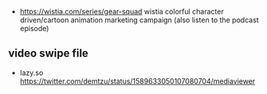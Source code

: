 

- https://wistia.com/series/gear-squad wistia colorful character driven/cartoon animation marketing campaign (also listen to the podcast episode)


## video swipe file

- lazy.so https://twitter.com/demtzu/status/1589633050107080704/mediaviewer